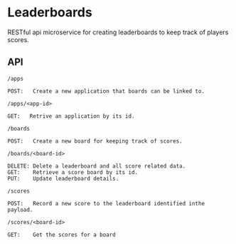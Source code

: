 Leaderboards
============

RESTful api microservice for creating leaderboards to keep track of players scores.

API
---
```/apps```

    POST:   Create a new application that boards can be linked to.
    
```/apps/<app-id>```

    GET:   Retrive an application by its id.

```/boards```

    POST:   Create a new board for keeping track of scores.


```/boards/<board-id>```

    DELETE: Delete a leaderboard and all score related data.
    GET:    Retrieve a score board by its id.
    PUT:    Update leaderboard details.
    
```/scores```

    POST:   Record a new score to the leaderboard identified inthe payload.

```/scores/<board-id>```

    GET:    Get the scores for a board